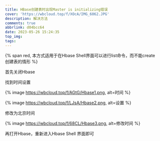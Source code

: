 ```yaml
---
title: HBase创建表时出现Master is initializing错误
cover: 'https://wbcloud.top/f/XOcA/IMG_6062.JPG'
description: 解决方法
comments: true
abbrlink: d04bcc64
date: 2023-05-26 15:24:35
top_img:
tags:
---
```


{% span red, 本方式适用于在Hbase Shell界面可以进行list命令，而不能create创建表的情形  %}

首先关闭Hbase

找到时间设置

{% image https://wbcloud.top/f/AGtG/Hbase1.png, alt=时间 %}

{% image https://wbcloud.top/f/LJsA/Hbase2.png, alt=设置 %}

修改为北京时间

{% image https://wbcloud.top/f/68CL/Hbase3.png, alt=修改时间 %}

再打开Hbase，重新进入Hbase Shell 界面即可
